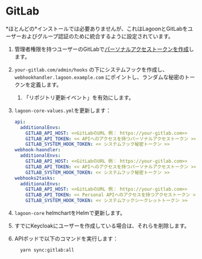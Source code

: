 # GitLab

\*ほとんどの\*インストールでは必要ありませんが、これはLagoonとGitLabをユーザーおよびグループ認証のために統合するように設定されています。

1. 管理者権限を持つユーザーのGitLabで[パーソナルアクセストークンを作成](https://docs.gitlab.com/ee/user/profile/personal\_access\_tokens.html)します。
2. `your-gitlab.com/admin/hooks` の下にシステムフックを作成し、`webhookhandler.lagoon.example.com` にポイントし、ランダムな秘密のトークンを定義します。
   1. 「リポジトリ更新イベント」を有効にします。
3. `lagoon-core-values.yml`を更新します：

    ```yaml title="lagoon-core-values.yml"
    api:
      additionalEnvs:
        GITLAB_API_HOST: <<GitLabのURL 例： https://your-gitlab.com>>
        GITLAB_API_TOKEN: << APIへのアクセスを持つパーソナルアクセストークン >>
        GITLAB_SYSTEM_HOOK_TOKEN: << システムフック秘密トークン >>
    webhook-haondler:
      additionalEnvs:
        GITLAB_API_HOST: <<GitLabのURL 例： https://your-gitlab.com>>
        GITLAB_API_TOKEN: << APIへのアクセスを持つパーソナルアクセストークン >>
        GITLAB_SYSTEM_HOOK_TOKEN: << システムフック秘密トークン >>
    webhooks2tasks:
      additionalEnvs:
        GITLAB_API_HOST: <<GitLabのURL 例： https://your-gitlab.com>>
        GITLAB_API_TOKEN: << Personal APIへのアクセスを持つアクセストークン >>
        GITLAB_SYSTEM_HOOK_TOKEN: << システムフックシークレットトークン >>
    ```

4. `lagoon-core` helmchartをHelmで更新します。
5. すでにKeycloakにユーザーを作成している場合は、それらを削除します。
6. APIポッドで以下のコマンドを実行します：

    ```bash title="GitLabと同期"
      yarn sync:gitlab:all
    ```
